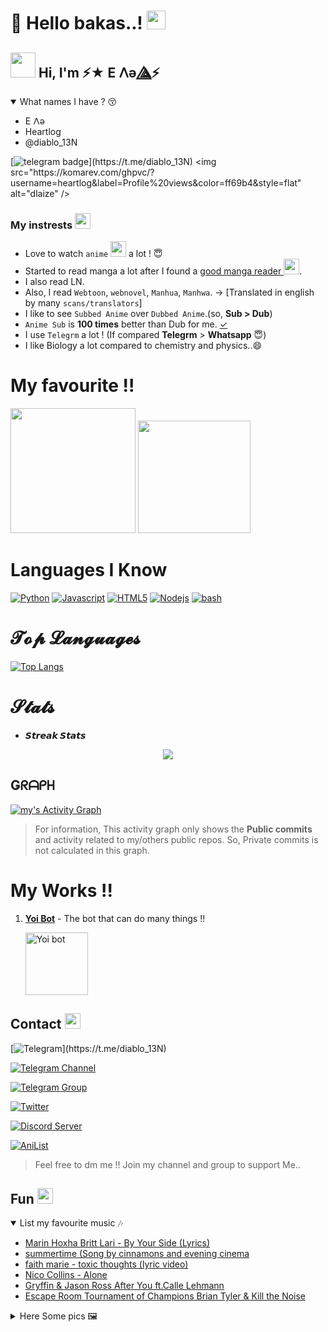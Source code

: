 

# :wave: Hello bakas..! <img src="https://telegra.ph/file/a0e0a02352d078934dd00.jpg" width="30px">

<h2 align="left"><img src="https://i.pinimg.com/originals/1c/79/ac/1c79ac50b06bb42a24058bf13c162a3e.gif" width="40px"> Hi, I'm ⚡★ ‌E​ 𐌡ǝ​ ⟁⃤⚡</h2>

<details open>
<summary>What names I have ? 😚</summary>

* E​ 𐌡ǝ
* Heartlog
* @diablo_13N
</details>


[![telegram badge](https://img.shields.io/badge/Telegram-Maday(@diablo_13N)-00adb5?style=flat&logo=telegram)](https://t.me/diablo_13N)  
<img src="https://komarev.com/ghpvc/?username=heartlog&label=Profile%20views&color=ff69b4&style=flat" alt="dlaize" />

### My instrests <img src="https://c.tenor.com/nWr4wY4tZMUAAAAi/cute-bunny-girl-heart.gif" width="25px">

- Love to watch `anime` <img src="https://64.media.tumblr.com/e1e34fb5b9c17f95db3e54f936f2dede/tumblr_nwuic57GRg1udvy5wo1_500.gif" width="25px"> a lot ! 😇
- Started to read manga a lot after I found a [good manga reader ](https://tachiyomi.org/)<img src="https://styles.redditmedia.com/t5_9djzx/styles/communityIcon_gvrl5wi7k0t41.png?width=256&s=5da8d97aa21c5f39768b1a166ccbee9a579033a6" width="25px">.
- I also read LN.
- Also, I read `Webtoon`, `webnovel`, `Manhua`, `Manhwa`. → [Translated in english by many `scans/translators`]
- I like to see `Subbed Anime` over `Dubbed Anime`.(so, **Sub > Dub**)
- `Anime Sub` is **100 times** better than Dub for me. [✓](https://reelrundown.com/animation/Subbed-vs-Dubbed-Which-is-the-Best-Way-to-Watch-Anime)
- I use `Telegrm` a lot ! (If compared **Telegrm** > **Whatsapp** 😇)
- I like Biology a lot compared to chemistry and physics..😄


# My favourite !!
<img src="https://64.media.tumblr.com/3daf201e59facfd2823f6687c9d21b27/tumblr_mgh0emj9ch1rvhytso1_500.gif" width="200px">  <img src="https://c.tenor.com/9dOzFGFZxnoAAAAC/bite-anime.gif" width="180px">


# Languages I Know
[![Python](https://img.shields.io/badge/Python-Python%203.9.7-fff000?style=for-the-badge&logo=Python&logoColor=violet)]()
[![Javascript](https://img.shields.io/badge/Javascript-Beginner-fff000?style=for-the-badge&logo=javascript&logoColor=fff334)]()
[![HTML5](https://img.shields.io/badge/HTML5-website-f56500?style=for-the-badge&logo=html5&logoColor=f56500)]()
[![Nodejs](https://img.shields.io/badge/Node.js-moderate-82d61c?style=for-the-badge&logo=node.js&logoColor=82d61c)]()
[![bash](https://img.shields.io/badge/bash-moderate-4EAA25?style=for-the-badge&logo=gnubash&logoColor=4EAA25)]()


# 𝓣𝓸𝓹 𝓛𝓪𝓷𝓰𝓾𝓪𝓰𝓮𝓼

[![Top Langs](https://github-readme-stats.vercel.app/api/top-langs/?username=heartlog&layout=compact)](https://github.com/anuraghazra/github-readme-stats)

# 𝓢𝓽𝓪𝓽𝓼
* **𝙎𝙩𝙧𝙚𝙖𝙠 𝙎𝙩𝙖𝙩𝙨**
<p align="center">
  <a href="https://github.com/heartlog">
    <img src="https://github-readme-stats.vercel.app/api?username=heartlog&show_icons=true&theme=merko"/>
  </a>
</p>


## **Ǥᖇᗩᑭᕼ**
<p align="centre">
<a href="https://github.com/heartlog">
<img alt="my's Activity Graph" src="https://activity-graph.herokuapp.com/graph?username=heartlog&bg_color=1F222E&color=F8D866&line=F85D7F&point=FFFFFF&hide_border=true" /></a>
</p>

> For information, This activity graph only shows the **Public commits** and activity related to my/others public repos. So, Private commits is not calculated in this graph.

# My Works !!
1) [**Yoi Bot**](https://t.me/streamtapeul_bot) - The bot that can do many things !!
   <p align="centre"><a href="https://t.me/streamtapeul_bot"><img alt="Yoi bot" src="https://telegra.ph/file/1ca55de37da4892934e4f.jpg" width="100px"></a></p>


## **Contact** <img src="https://telegra.ph/file/3057a91776e2afa64600d.jpg" width="25px">

[![Telegram](https://img.shields.io/badge/Telegram-Maday(@diablo_13N)-f15dff?style=for-the-badge&logo=telegram)](https://t.me/diablo_13N)

[![Telegram Channel](https://img.shields.io/badge/Telegram%20Channel-OY%20BAKA%20!-c6eff3?style=for-the-badge&logo=Telegram)](https://t.me/baka_no_onii)

[![Telegram Group](https://img.shields.io/badge/Telegram%20Support%20Group-Anime%20Chat%20X-00adb5?style=for-the-badge&logo=Telegram)](https://t.me/anim_chatx)

[![Twitter](https://img.shields.io/badge/Twitter-anime_element-%23282a36?style=for-the-badge&logo=Twitter)](https://www.twitter.com/anime_element)

[![Discord Server](https://img.shields.io/badge/Discord-Discord%20Server(currently%20in%20maintanance)-6000d0?style=for-the-badge&logo=Discord)]()

[![AniList](https://img.shields.io/badge/AniList-diablo13n-00a2ff?style=for-the-badge&logo=anilist)](https://anilist.co/user/diablo13N/)
> Feel free to dm me !! Join my channel and group to support Me..

## Fun <img src="http://clipart-library.com/new_gallery/20-203646_this-free-icons-png-design-of-anime-style.png" width="25px">
<details open>
<summary>List my favourite music 🎶</summary>
  
<!-- favorites_anime starts -->
* [Marin Hoxha   Britt Lari - By Your Side (Lyrics)](https://t.me/streamtapeul_bot?start=agadrgwaanbpies-82)
* [summertime (Song by cinnamons and evening cinema](https://t.me/streamtapeul_bot?start=agaduhiaalmtwek-67)
* [faith marie - toxic thoughts (lyric video)](https://t.me/streamtapeul_bot?start=agadqhaaao-34ek-83)
* [Nico Collins - Alone](https://t.me/streamtapeul_bot?start=agad7riaaghv2uk-84)
* [Gryffin & Jason Ross After You ft.Calle Lehmann](https://t.me/streamtapeul_bot?start=agadehyaalyt-es-85)
* [Escape Room Tournament of Champions Brian Tyler & Kill the Noise](https://t.me/streamtapeul_bot?start=agadzxuaatav0us-86)
<!-- favorites_anime ends -->
</details>
<details>
<summary>Here Some pics 🖼️</summary>
<!-- pics starts -->

* Never stop gif..
<img src="https://i.giphy.com/media/xT9IgzoKnwFNmISR8I/giphy.webp" width="200px">


* Each time new ai gen image..
<img src="https://telegra.ph/file/a6ddd1e554528d1c0dbd7.jpg" width="200px">
  
<!-- pics ends -->
</details>
